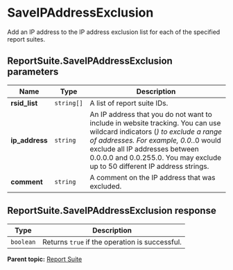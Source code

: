 # SaveIPAddressExclusion

Add an IP address to the IP address exclusion list for each of the specified report suites.

## ReportSuite.SaveIPAddressExclusion parameters

|Name|Type|Description|
|----|----|-----------|
| **rsid_list** | `string[]` |A list of report suite IDs.|
| **ip_address** | `string` | An IP address that you do not want to include in website tracking. You can use wildcard indicators (*) to exclude a range of addresses. For example, 0.0.*.0 would exclude all IP addresses between 0.0.0.0 and 0.0.255.0. You may exclude up to 50 different IP address strings. |
|**comment** |`string` | A comment on the IP address that was excluded. |

## ReportSuite.SaveIPAddressExclusion response

|Type|Description|
|----|-----------|
| `boolean` |Returns `true` if the operation is successful.|

**Parent topic:** [Report Suite](../../methods/report_suite/r_methods_reportsuite.md)

